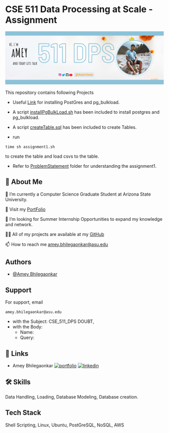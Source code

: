 
# CSE 511 Data Processing at Scale - Assignment

![alt text](https://github.com/ameygoes/ASU_MCS/blob/master/SPRING_23_CLASSES_SEM_2/CSE_511_DATA_PROCESSING_AT_SCALE/ASSIGNMENTS/Assignment_1/images/spark.png)

This repository contains following Projects

 - Useful [Link](https://travis-ci.org/github/ossc-db/pg_bulkload/builds/741535687/config ) for installing PostGres and pg_bulkload.
 
 - A script [installPgBulkLoad.sh](https://github.com/ameygoes/ASU_MCS/blob/master/SPRING_23_CLASSES_SEM_2/CSE_511_DATA_PROCESSING_AT_SCALE/ASSIGNMENTS/Assignment_1/scripts/installPgBulkLoad.sh) has been included to install postgres and pg_bulkload.

- A script [createTable.sql](https://github.com/ameygoes/ASU_MCS/blob/master/SPRING_23_CLASSES_SEM_2/CSE_511_DATA_PROCESSING_AT_SCALE/ASSIGNMENTS/Assignment_1/scripts/createTables.sql) has been included to create Tables.

- run 
``` 
time sh assignment1.sh
```
to create the table and load csvs to the table.

- Refer to [ProblemStatement](https://github.com/ameygoes/ASU_MCS/tree/master/SPRING_23_CLASSES_SEM_2/CSE_511_DATA_PROCESSING_AT_SCALE/ASSIGNMENTS/Assignment_1/ProblemStatement) folder for understanding the assignment1.

## 🚀 About Me
🔭 I’m currently a Computer Science Graduate Student at Arizona State University.

🌱 Visit my [PortFolio](https://ameyportfolio.netlify.app/)

👯 I’m looking for Summer Internship Opportunities to expand my knowledge and network.

👨‍💻 All of my projects are available at my [GitHub](https://github.com/ameygoes)

📫 How to reach me amey.bhilegaonkar@asu.edu




## Authors

- [@Amey Bhilegaonkar](https://ameyportfolio.netlify.app/)



## Support

For support, email 

    amey.bhilegaonkar@asu.edu

- with the Subject: CSE_511_DPS DOUBT, 
- with the Body: 
    - Name:
    - Query:
## 🔗 Links

- Amey Bhilegaonkar
    [![portfolio](https://img.shields.io/badge/my_portfolio-000?style=for-the-badge&logo=ko-fi&logoColor=white)](https://ameyportfolio.netlify.app/)
    [![linkedin](https://img.shields.io/badge/linkedin-0A66C2?style=for-the-badge&logo=linkedin&logoColor=white)](https://www.linkedin.com/in/amey-bhilegaonkar-942b70125/)

## 🛠 Skills
Data Handling, Loading, Database Modeling, Database creation.


## Tech Stack

Shell Scripting, Linux, Ubuntu, PostGreSQL, NoSQL, AWS

